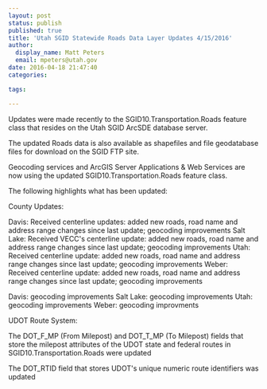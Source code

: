 ```yaml
---
layout: post
status: publish
published: true
title: 'Utah SGID Statewide Roads Data Layer Updates 4/15/2016'
author:
  display_name: Matt Peters
  email: mpeters@utah.gov
date: 2016-04-18 21:47:40
categories:

tags:

---
```


Updates were made recently to the SGID10.Transportation.Roads feature class that resides on the Utah SGID ArcSDE database server.

The updated Roads data is also available as shapefiles and file geodatabase files for download on the SGID FTP site.

Geocoding services and ArcGIS Server Applications & Web Services are now using the updated SGID10.Transportation.Roads feature class.

The following highlights what has been updated:

County Updates:

Davis: Received centerline updates: added new roads, road name and address range changes since last update; geocoding improvements
Salt Lake: Received VECC's centerline update: added new roads, road name and address range changes since last update; geocoding improvements
Utah: Received centerline update: added new roads, road name and address range changes since last update; geocoding improvements
Weber: Received centerline update: added new roads, road name and address range changes since last update; geocoding improvements


Davis: geocoding improvements
Salt Lake: geocoding improvements
Utah: geocoding improvements
Weber: geocoding improvments

UDOT Route System:

The DOT_F_MP (From Milepost) and DOT_T_MP (To Milepost) fields that store the milepost attributes of the UDOT state and federal routes in SGID10.Transportation.Roads were updated

The DOT_RTID field that stores UDOT's unique numeric route identifiers was updated
